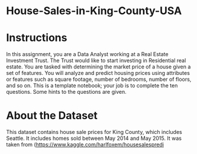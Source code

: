 # House-Sales-in-King-County-USA

# Instructions
In this assignment, you are a Data Analyst working at a Real Estate Investment Trust. The Trust would like to start investing in Residential real estate. You are tasked with determining the market price of a house given a set of features. You will analyze and predict housing prices using attributes or features such as square footage, number of bedrooms, number of floors, and so on. This is a template notebook; your job is to complete the ten questions. Some hints to the questions are given.

# About the Dataset

This dataset contains house sale prices for King County, which includes Seattle. It includes homes sold between May 2014 and May 2015. It was taken from (https://www.kaggle.com/harlfoxem/housesalespredi

